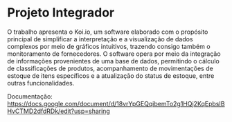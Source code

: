 # Projeto Integrador

O trabalho apresenta o Koi.io, um software elaborado com o propósito principal de simplificar a interpretação e a visualização de dados complexos por meio de gráficos intuitivos, trazendo consigo também o monitoramento de fornecedores. O software opera por meio da integração de informações provenientes de uma base de dados, permitindo o cálculo de classificações de produtos, acompanhamento de movimentações de estoque de itens específicos e a atualização do status de estoque, entre outras funcionalidades.

Documentação: https://docs.google.com/document/d/18vrYpGEQqibemTo2g1HQj2KqEpbsIBHvCTMD2dfdRDk/edit?usp=sharing
